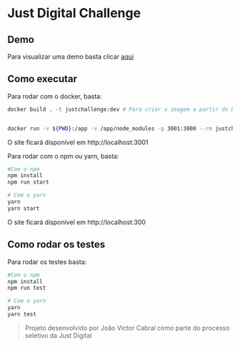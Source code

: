 # Just Digital Challenge

## Demo

Para visualizar uma demo basta clicar <a href="https://cabraljv.github.io/pipefy">aqui</a>


## Como executar

Para rodar com o docker, basta:
```sh
docker build . -t justchallenge:dev # Para criar a imagem a partir do Dockerfile


docker run -v ${PWD}:/app -v /app/node_modules -p 3001:3000 --rm justchallenge:dev # Para rolar efetivamente o container
```
O site ficará disponível em http://localhost:3001

Para rodar com o npm ou yarn, basta:
```sh
#Com o npm
npm install
npm run start

# Com o yarn
yarn
yarn start
```
O site ficará disponível em http://localhost:300


## Como rodar os testes

Para rodar os testes basta:
```sh
#Com o npm
npm install
npm run test

# Com o yarn
yarn
yarn test
```



> Projeto desenvolvido por João Victor Cabral como parte do processo seletivo da Just Digital